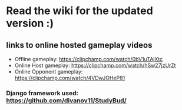 # Read the wiki for the updated version :)

## links to online hosted gameplay videos 
- Offline gameplay: https://clipchamp.com/watch/0bV1uTAjXtc
- Online Host gameplay: https://clipchamp.com/watch/hSw27jzUrZt
- Online Opponent gameplay: https://clipchamp.com/watch/4VDwJOHeP81
### Django framework used: https://github.com/divanov11/StudyBud/
